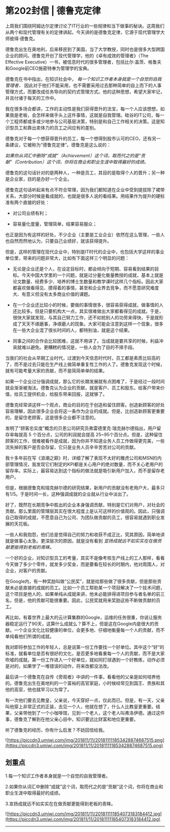 # 第202封信 | 德鲁克定律

上周我们围绕阿姆达尔定律讨论了IT行业的一些规律和当下做事的秘诀。这周我们从两个和现代管理有关的定律讲起，今天讲的是德鲁克定律，它源于现代管理学大师彼得·德鲁克。

德鲁克出生在奥地利，后来移民到了美国，当了大学教授，同时也是很多大型跨国企业的顾问。德鲁克开创了现代管理学，他的《卓有成效的管理者》（The Effective Executive）一书，被信息时代的很多管理者，包括比尔·盖茨、格鲁夫和Google前CEO施密特奉为管理学的宝典。

德鲁克在书中指出，在知识社会中， *每一个知识工作者本身就是一个自觉的自我管理者，* 因此对于他们不能采用，也不需要采用过去那种简单的自上而下的人事管理方式，而要改成任务导向的契约式管理方式。他的这种思想，希望大家牢记，并且付诸于每天的工作中。

我在很多场合都讲，工作的主动性是我们获得晋升的法宝，每一个人应该想想，如果我是老板，会怎样来做手头上这件事情，这就是自我管理。硅谷的IT公司，每一个工程师都或多或少地参与公司基层决策，特别是和自己工作相关的决策。这是知识型员工和靠出卖体力的员工之间应有的差别。

德鲁克对于每一个想获得晋升的员工，每一个想得到股市认可的CEO，还有另一条建议，它被称为“德鲁克定律”。德鲁克是这么说的：

 *如果你从词汇中删除“成就”（Achievement）这个词，取而代之的是“贡献”（Contribution）这个词，你将在商业和职业生涯中取得最好的成绩。*

德鲁克的这句话针对的是两种人，一种是员工，其目的是取得个人的晋升；另一种是企业家，目的是办好一个企业。

德鲁克这句话听起来有点不符合常理，因为我们都知道在企业中受到提拔除了裙带关系，大部分时候是看成就的，也就是很多人说的看结果。用结果作为提升的硬标准有两个直接的好处：

* 对公司业绩有利；

* 容易量化度量，管理简单，结果容易服众；

也正是因为有这样的好处，不少企业（主要是工业企业）依然在这么管理，一些人也自然而然地认为，只要自己业绩好，就该获得提升。

但是，这样的管理在现代企业中，特别是IT时代的企业中，也包括大学这样的事业单位里，带来的问题非常大，比如有下面这样三个明显的问题：

* 无论是企业还是个人，在设定目标时，都会倾向于短期、容易看到结果的目标。今天中国大学里的一个问题，就是过分量化衡量教授的成就，基本上就是论文数量、经费多少、培养的博士生数量和教学课时这样几个指标。因此大家都喜欢做看得见、摸得着的事情，甚至和企业界去竞争，而不愿意研究难度大、有意义但没有太多商业价值的课题。

* 在一个企业还比较小的时候，要做的事情很多，很容易获得成就，做事情的人还比较多。但是只要机构大一点，其实很难做出大家都看得见的成就。于是，很快大家就发现，与其自己努力工作，还不如抢别人的功劳来得快，于是就形成了天天不琢磨事，净琢磨人的现象。大家可能会注意到这样一个现象，很多在一些大企业混了很长时间的人，都特别油，就是这个结果。

* 同事之间的合作会比较困难，这就不用讲了。当成就是要共享的时候，利益冲突就难以避免。更糟糕的情况是，一些人会为了目的不择手段。

当我们的社会从早期工业时代，过渡到今天信息时代时，员工都是素质比较高的了，而不是过去只能在生产线上做简单重复性工作的人了。德鲁克发现这个时候，就有可能考量大家的贡献，而不是简简单单的结果。

如果一个企业过分强调成就，那么它的长期发展就有点困难了，于是经过一段时间就会渐渐被淘汰。德鲁克认为企业的贡献，就是客户、员工和股东。给客户带来价值，给员工提供机会，给股东带来回报，这就够了。

德鲁克经常讲这样一个观点，商业的目的在于创造和留住顾客。创造新顾客的好处容易理解，因此很多企业会将这一条作为企业的成就。但是，比创造新顾客更重要的，是留住老顾客，这是很多企业都不注意的。

发明了“顾客忠实度”概念的贝恩公司研究员弗雷德里克·瑞克赫尔德指出，用户留存率每提高 5 个百分点，公司的利润就会提高 25~95个百分点。但是，这种留住顾客的工作，很难被看作是成就，因为你并不知道业务人员工作做得更完美，一些流失掉的客户是否会存留，它只是业务人员辛辛苦苦对公司的贡献。

我十多年前在写《浪潮之巅》时，详细了解了表现不太好的雅虎公司和MSN的内部管理情况，我发现它们制定的KPI都是关心用户的绝对数量，而不关心老用户的留存率。实际上，最容易达到这个指标的做法就是吸引新用户加入，而不是留存老用户。

但是，根据德鲁克和瑞克赫尔德的研究结果，新用户的贡献没有老用户大，最多只有1/5。于是时间一长，这种强调成就的企业就从行业中淡出了。

好了，既然在长期竞争中胜出的企业本身强调贡献，特别是它们对用户，对社会的贡献。那么里面的管理层其实在很大程度上是认可这样的价值观的。因此，只强调自己取得的成就，不愿意自己为公司、为团队做贡献的员工，很容易就遇到职业发展的天花板。

一些人和我抱怨，他们总是觉得自己的努力和收获不成正比，究其原因，简单地讲就是做事心太急。更深层次的原因，就是没有看到 *宣扬成就远不如实实在在做贡献更能得到老板的青睐。*

一个好的企业，对知识型员工的考量，其实不是像考核生产线上的工人那样，看看今天做了多少个零件，就发多少奖金，而是要看在较长的时期内，他对周围人，对企业，对客户的贡献。

在Google内，有一种奖励叫做“公民奖”，就是给那些做了很多贡献，但是那些贡献未必是直接的成就的员工。比如一个员工帮助某一个项目解决了一个技术问题，这个项目是他人的，如果单纯从成就来讲，他未必能排得进项目参与者名单的前三名，但是，他的贡献可能很重要。因此，公民奖就用来奖励这些不断做贡献的员工。

再比如，有着世界上最大的云计算集群的Google，运维的任务很重，你说让服务器稳定运行了90天，这算什么成就么？算不上，但是这在Google内是很大的贡献。一个企业文化比较健康的单位，会更多地、仔细地衡量每一个人的贡献，而不单纯看他们所谓的成就。

我对即将参加工作的年轻人，总是说第一份工作要找一个好单位。其中这个“好”的标准，就看单位是否有很好的文化，是否更多地看重每一个人的贡献，而不是大家吹嘘的成就。第一份工作进入一个好单位，就如同打球遇到一个好教练，动作必须是对的，如果学了一堆错误的动作，将来改都没法改。

最后讲一个德鲁克在自传《旁观者》中讲的一件事，看看他的父亲是如何培养他的。德鲁克出生在奥地利的一个富裕的高官家庭，小时候经常见到国王、贵族和其他的高官，他也就早习以为常了。

有一次他们要去见教皇，父亲说，今天穿好一点，仅此而已。但是，有一天，父亲叫他穿上非常正式的正装，去见一个人，他就在想了，什么人比教皇更重要。结果，父亲带他到了一个小咖啡馆，见到一个老人，这个老人叫弗洛伊德。通过这件事，德鲁克了解到在他父亲心目中，知识要远比财富和地位更重要。

听了德鲁克的经历，你有什么启发？不妨回信给我。

![https://piccdn3.umiwi.com/img/201811/11/201811111853428874687515.png](https://piccdn3.umiwi.com/img/201811/11/201811111853428874687515.png)

## 划重点

1.每一个知识工作者本身就是一个自觉的自我管理者。

2.如果你从词汇中删除“成就”这个词，取而代之的是“贡献”这个词，你将在商业和职业生涯中取得最好的成绩。

3.宣扬成就远不如实实在在做贡献更能得到老板的青睐。

![https://piccdn3.umiwi.com/img/201811/11/201811111854073183184412.jpg](https://piccdn3.umiwi.com/img/201811/11/201811111854073183184412.jpg)

---
